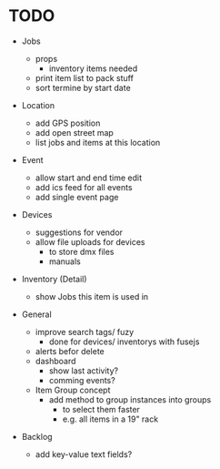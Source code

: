 # TODO

- Jobs
  - props
    - inventory items needed
  - print item list to pack stuff
  - sort termine by start date

- Location
  - add GPS position
  - add open street map
  - list jobs and items at this location

- Event
  - allow start and end time edit
  - add ics feed for all events
  - add single event page

- Devices
  - suggestions for vendor
  - allow file uploads for devices
    - to store dmx files
    - manuals

- Inventory (Detail)
  - show Jobs this item is used in

- General
  - improve search tags/ fuzy
    - done for devices/ inventorys with fusejs
  - alerts befor delete
  - dashboard
    - show last activity?
    - comming events?
  - Item Group concept
    - add method to group instances into groups
      - to select them faster
      - e.g. all items in a 19" rack





- Backlog
  - add key-value text fields?
